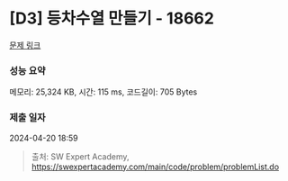 # [D3] 등차수열 만들기 - 18662 

[문제 링크](https://swexpertacademy.com/main/code/problem/problemDetail.do?contestProbId=AYo-e9EKmGoDFAQI) 

### 성능 요약

메모리: 25,324 KB, 시간: 115 ms, 코드길이: 705 Bytes

### 제출 일자

2024-04-20 18:59



> 출처: SW Expert Academy, https://swexpertacademy.com/main/code/problem/problemList.do